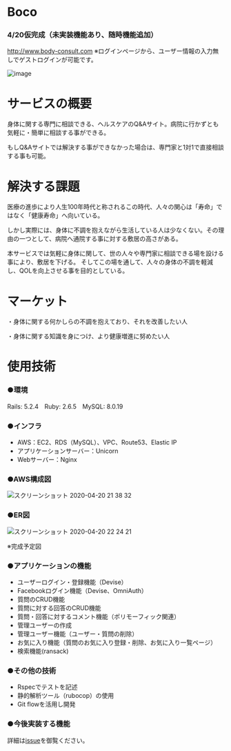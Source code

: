 # Boco 
### 4/20仮完成（未実装機能あり、随時機能追加）

http://www.body-consult.com   ※ログインページから、ユーザー情報の入力無しでゲストログインが可能です。

![image](https://user-images.githubusercontent.com/56257719/79718877-1c91ea80-8318-11ea-9a43-007da7ef5f23.png)


# サービスの概要
身体に関する専門に相談できる、ヘルスケアのQ&Aサイト。病院に行かずとも気軽に・簡単に相談する事ができる。

もしQ&Aサイトでは解決する事ができなかった場合は、専門家と1対1で直接相談する事も可能。

# 解決する課題
医療の進歩により人生100年時代と称されるこの時代、人々の関心は「寿命」ではなく「健康寿命」へ向いている。

しかし実際には、身体に不調を抱えながら生活している人は少なくない。その理由の一つとして、病院へ通院する事に対する敷居の高さがある。

本サービスでは気軽に身体に関して、世の人々や専門家に相談できる場を設ける事により、敷居を下げる。
そしてこの場を通して、人々の身体の不調を軽減し、QOLを向上させる事を目的としている。

# マーケット
・身体に関する何かしらの不調を抱えており、それを改善したい人　

・身体に関する知識を身につけ、より健康増進に努めたい人

# 使用技術
### ●環境
Rails: 5.2.4　Ruby: 2.6.5　MySQL: 8.0.19

### ●インフラ
- AWS：EC2、RDS（MySQL）、VPC、Route53、Elastic IP
- アプリケーションサーバー：Unicorn  
- Webサーバー：Nginx

### ●AWS構成図

![スクリーンショット 2020-04-20 21 38 32](https://user-images.githubusercontent.com/56257719/79752515-6518ca80-834f-11ea-9f9e-edae66a1024a.png)

### ●ER図
![スクリーンショット 2020-04-20 22 24 21](https://user-images.githubusercontent.com/56257719/79756537-ba57da80-8355-11ea-9e44-86b9f70ebcb7.png)

※完成予定図

### ●アプリケーションの機能 
- ユーザーログイン・登録機能（Devise）
- Facebookログイン機能（Devise、OmniAuth）
- 質問のCRUD機能
- 質問に対する回答のCRUD機能
- 質問・回答に対するコメント機能（ポリモーフィック関連）
- 管理ユーザーの作成
- 管理ユーザー機能（ユーザー・質問の削除）
- お気に入り機能（質問のお気に入り登録・削除、お気に入り一覧ページ）
- 検索機能(ransack)

### ●その他の技術
- Rspecでテストを記述
- 静的解析ツール（rubocop）の使用
- Git flowを活用し開発

### ●今後実装する機能
詳細は[issue](https://github.com/12masato01/Boco/issues)を御覧ください。
